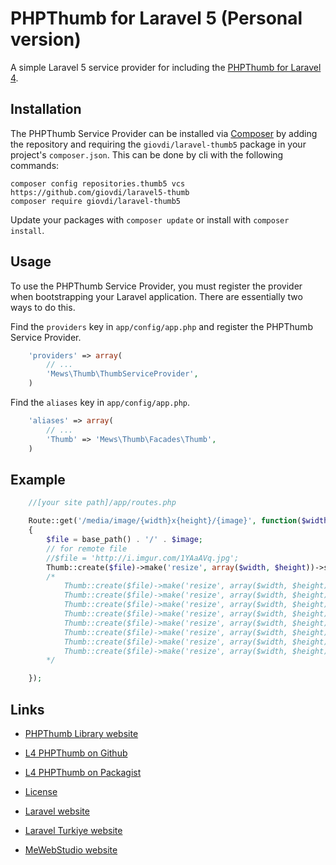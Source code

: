 # PHPThumb for Laravel 5 (Personal version)

A simple Laravel 5 service provider for including the [PHPThumb for Laravel 4](https://github.com/mewebstudio/Thumb).

## Installation

The PHPThumb Service Provider can be installed via [Composer](http://getcomposer.org) by adding the repository and requiring the
`giovdi/laravel-thumb5` package in your project's `composer.json`. This can be done by cli with the following commands:

```
composer config repositories.thumb5 vcs https://github.com/giovdi/laravel5-thumb
composer require giovdi/laravel-thumb5
```

Update your packages with ```composer update``` or install with ```composer install```.

## Usage

To use the PHPThumb Service Provider, you must register the provider when bootstrapping your Laravel application. There are
essentially two ways to do this.

Find the `providers` key in `app/config/app.php` and register the PHPThumb Service Provider.

```php
    'providers' => array(
        // ...
        'Mews\Thumb\ThumbServiceProvider',
    )
```

Find the `aliases` key in `app/config/app.php`.

```php
    'aliases' => array(
        // ...
        'Thumb' => 'Mews\Thumb\Facades\Thumb',
    )
```

## Example

```php
    //[your site path]/app/routes.php

    Route::get('/media/image/{width}x{height}/{image}', function($width, $height, $image)
    {
        $file = base_path() . '/' . $image;
        // for remote file
        //$file = 'http://i.imgur.com/1YAaAVq.jpg';
        Thumb::create($file)->make('resize', array($width, $height))->show()->save(base_path() . '/', 'aaa.jpg');
        /*
            Thumb::create($file)->make('resize', array($width, $height))->make('crop', array('center', $width, $height))->show();
            Thumb::create($file)->make('resize', array($width, $height))->make('crop', array('basic', 100, 100, 300, 200))->show();
            Thumb::create($file)->make('resize', array($width, $height))->make('resize', array($width, $height))->show();
            Thumb::create($file)->make('resize', array($width, $height))->make('resize', array($width, $height, 'adaptive'))->save(base_path() . '/', 'aaa.jpg')->show();
            Thumb::create($file)->make('resize', array($width, $height))->rotate(array('degree', 180))->show();
            Thumb::create($file)->make('resize', array($width, $height))->reflection(array(40, 40, 80, true, '#a4a4a4'))->show();
            Thumb::create($file)->make('resize', array($width, $height))->save(base_path() . '/', 'aaa.jpg');
            Thumb::create($file)->make('resize', array($width, $height))->show();
        */

    });
```

## Links

* [PHPThumb Library website](http://phpthumb.gxdlabs.com/)

* [L4 PHPThumb on Github](https://github.com/mewebstudio/Thumb)
* [L4 PHPThumb on Packagist](https://packagist.org/packages/mews/thumb)
* [License](http://www.opensource.org/licenses/mit-license.php)
* [Laravel website](http://laravel.com)
* [Laravel Turkiye website](http://www.laravel.gen.tr)
* [MeWebStudio website](http://www.mewebstudio.com)
